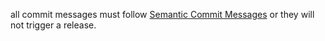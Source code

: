 all commit messages must follow [Semantic Commit Messages](https://gist.github.com/wvanheemstra/376206ed6fcadadbd451a1e277151cb9) or they will not trigger a release.

